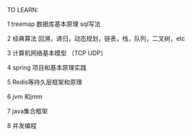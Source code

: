 TO LEARN:

1  treemap  数据库基本原理 sql写法



2  经典算法  回溯，递归，动态规划，链表，栈，队列，二叉树，etc



3 计算机网络基本模型 （TCP UDP）

4  spring 项目和基本原理实践

5 Redis等持久层框架和原理

6 jvm 和jmm

7 java集合框架

8 并发编程